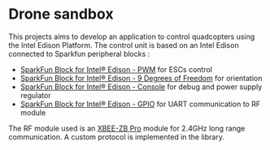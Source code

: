 # Drone sandbox
This projects aims to develop an application to control quadcopters using the Intel Edison Platform.
The control unit is based on an Intel Edison connected to Sparkfun peripheral blocks :
 - [SparkFun Block for Intel® Edison - PWM](https://www.sparkfun.com/products/13042) for ESCs control
 - [SparkFun Block for Intel® Edison - 9 Degrees of Freedom](https://www.sparkfun.com/products/13033) for orientation
 - [SparkFun Block for Intel® Edison - Console](https://www.sparkfun.com/products/13039) for debug and power supply regulator
 - [SparkFun Block for Intel® Edison - GPIO](https://www.sparkfun.com/products/13038) for UART communication to RF module
 
The RF module used is an [XBEE-ZB Pro](http://www.digi.com/products/wireless-wired-embedded-solutions/zigbee-rf-modules/zigbee-mesh-module/xbee-zb-module#overview) module for 2.4GHz long range communication. A custom protocol is implemented in the library.
 

